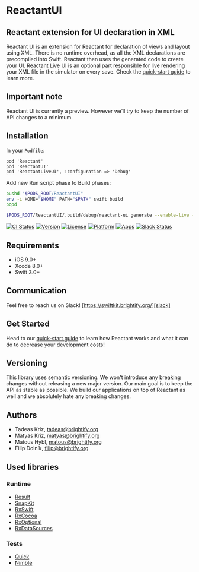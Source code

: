 # ReactantUI

## Reactant extension for UI declaration in XML

Reactant UI is an extension for Reactant for declaration of views and layout using XML. There is no runtime overhead, as all the XML declarations are precompiled into Swift. Reactant then uses the generated code to create your UI. Reactant Live UI is an optional part responsible for live rendering your XML file in the simulator on every save. Check the [quick-start guide][quick-start] to learn more.

## Important note
Reactant UI is currently a preview. However we’ll try to keep the number of API changes to a minimum.

## Installation
In your `Podfile`:
```
pod 'Reactant'
pod 'ReactantUI'
pod 'ReactantLiveUI', :configuration => 'Debug'
```
Add new Run script phase to  Build phases:
```bash
pushd "$PODS_ROOT/ReactantUI"
env -i HOME="$HOME" PATH="$PATH" swift build
popd

$PODS_ROOT/ReactantUI/.build/debug/reactant-ui generate --enable-live --inputPath=$SRCROOT/Application/Sources/ --outputFile=$SRCROOT/Application/Generated/GeneratedUI.swift --xcodeprojPath=$PROJECT_DIR/YOURWORKSPACE.xcodeproj
```

[![CI Status](https://img.shields.io/travis/Brightify/ReactantUI.svg?style=flat)](https://travis-ci.org/Brightify/ReactantUI)
[![Version](https://img.shields.io/cocoapods/v/ReactantUI.svg?style=flat)][reactant-cocoapods]
[![License](https://img.shields.io/cocoapods/l/ReactantUI.svg?style=flat)][reactant-cocoapods]
[![Platform](https://img.shields.io/cocoapods/p/ReactantUI.svg?style=flat)][reactant-cocoapods]
[![Apps](https://img.shields.io/cocoapods/at/ReactantUI.svg?style=flat)][reactant-cocoapods]
[![Slack Status](https://swiftkit.brightify.org/badge.svg)][slack]

## Requirements

* iOS 9.0+
* Xcode 8.0+
* Swift 3.0+

## Communication
Feel free to reach us on Slack! [https://swiftkit.brightify.org/][slack]

## Get Started
Head to our [quick-start guide][quick-start] to learn how Reactant works and what it can do to decrease your development costs!

## Versioning
This library uses semantic versioning. We won't introduce any breaking changes without releasing a new major version. Our main goal is to keep the API as stable as possible. We build our applications on top of Reactant as well and we absolutely hate any breaking changes.

## Authors
* Tadeas Kriz, [tadeas@brightify.org](mailto:tadeas@brightify.org)
* Matyas Kriz, [matyas@brightify.org](mailto:matyas@brightify.org)
* Matous Hybl, [matous@brightify.org](mailto:matous@brightify.org)
* Filip Dolník, [filip@brightify.org](mailto:filip@brightify.org)

## Used libraries

### Runtime

* [Result](https://github.com/antitypical/Result)
* [SnapKit](https://github.com/SnapKit/SnapKit)
* [RxSwift](https://github.com/ReactiveX/RxSwift)
* [RxCocoa](https://github.com/ReactiveX/RxSwift)
* [RxOptional](https://github.com/RxSwiftCommunity/RxOptional)
* [RxDataSources](https://github.com/RxSwiftCommunity/RxDataSources)

### Tests

* [Quick](https://github.com/Quick/Quick)
* [Nimble](https://github.com/Quick/Nimble)

[quick-start]: https://docs.reactant.tech/getting-started/quickstart.html
[reactant-cocoapods]: https://cocoapods.org/pods/ReactantUI
[slack]: https://swiftkit.brightify.org/
